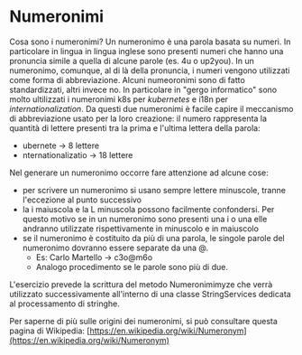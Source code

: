 # Numeronimi
Cosa sono i numeronimi?
Un numeronimo è una parola basata su numeri. In particolare in lingua in lingua inglese sono presenti numeri che hanno una pronuncia simile a quella di alcune parole (es. 4u o up2you).
In un numeronimo, comunque, al di là della pronuncia, i numeri vengono utilizzati come forma di abbreviazione.
Alcuni numeoronimi sono di fatto standardizzati, altri invece no. In particolare in "gergo informatico" sono molto ultilizzati i numeronimi k8s per *kubernetes* e i18n per *internationalization*.
Da questi due numeronimi è facile capire il meccanismo di abbreviazione usato per la loro creazione: il numero rappresenta la quantità di lettere presenti tra la prima e l'ultima lettera della parola:
- ubernete -> 8 lettere
- nternationalizatio -> 18 lettere

Nel generare un numeronimo occorre fare attenzione ad alcune cose:
- per scrivere un numeronimo si usano sempre lettere minuscole, tranne l'eccezione al punto successivo
- la i maiuscola e la L minuscola possono facilmente confondersi. Per questo motivo se in un numeronimo sono presenti una i o una elle andranno utilizzate rispettivamente in minuscolo e in maiuscolo
- se il numeronimo è costituito da più di una parola, le singole parole del numeronimo dovranno essere separate da una @.
  - Es: Carlo Martello -> c3o@m6o
  - Analogo procedimento se le parole sono più di due.

L'esercizio prevede la scrittura del metodo Numeronimimyze che verrà utilizzato successivamente all'interno di una classe StringServices dedicata al processamento di stringhe.

Per saperne di più sulle origini dei numeronimi, si può consultare questa pagina di Wikipedia: [https://en.wikipedia.org/wiki/Numeronym](https://en.wikipedia.org/wiki/Numeronym)
